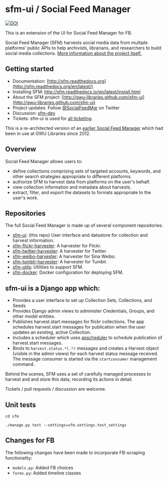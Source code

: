 # sfm-ui / Social Feed Manager

[![DOI](https://zenodo.org/badge/39789776.svg)](https://zenodo.org/badge/latestdoi/39789776)

This is an extension of the UI for Social Feed Manager for FB.

Social Feed Manager (SFM) harvests social media data from multiple platforms' public APIs to help archivists,
librarians, and researchers to build social media collections. [More information about the project itself.](http://gwu-libraries.github.io/sfm-ui)


## Getting started

* Documentation:  [http://sfm.readthedocs.org](http://sfm.readthedocs.org/en/latest/)
* Installing SFM: http://sfm.readthedocs.io/en/latest/install.html
* About the SFM project: [http://gwu-libraries.github.com/sfm-ui](http://gwu-libraries.github.com/sfm-ui)
* Project updates: Follow [@SocialFeedMgr](https://twitter.com/SocialFeedMgr) on Twitter
* Discussion:  [sfm-dev](https://groups.google.com/forum/#!forum/sfm-dev)
* Tickets:  sfm-ui is used for [all ticketing](https://github.com/gwu-libraries/sfm-ui/issues).

This is a re-architected version of an [earlier Social Feed Manager](https://github.com/gwu-libraries/social-feed-manager)
which had been in use at GWU Libraries since 2012.

## Overview
Social Feed Manager allows users to:
* define collections comprising sets of targeted accounts, keywords, and other search strategies appropriate to different platforms.
* authorize SFM to harvest data from platforms on the user's behalf.
* view collection information and metadata about harvests.
* extract, filter, and export the datasets to formats appropriate to the user's work.

## Repositories
The full Social Feed Manager is made up of several component repositories:

* [sfm-ui](https://github.com/gwu-libraries/sfm-ui): (this repo) User interface and datastore for collection and harvest information.
* [sfm-flickr-harvester](https://github.com/gwu-libraries/sfm-flickr-harvester):  A harvester for Flickr.
* [sfm-twitter-harvester](https://github.com/gwu-libraries/sfm-twitter-harvester): A harvester for Twitter.
* [sfm-weibo-harvester](https://github.com/gwu-libraries/sfm-weibo-harvester):   A harvester for Sina Weibo.
* [sfm-tumblr-harvester](https://github.com/gwu-libraries/sfm-tumblr-harvester):   A harvester for Tumblr.
* [sfm-utils](https://github.com/gwu-libraries/sfm-utils): Utilities to support SFM.
* [sfm-docker](https://github.com/gwu-libraries/sfm-docker):  Docker configuration for deploying SFM.

## sfm-ui is a Django app which:

- Provides a user interface to set up Collection Sets, Collections, and Seeds
- Provides Django admin views to administer Credentials, Groups, and other model entities.
- Publishes harvest.start messages for flickr collections.  The app schedules harvest.start messages for publication when the user updates an existing, active Collection.
- Includes a scheduler which uses [apscheduler](http://apscheduler.readthedocs.org) to schedule publication of harvest.start messages.
- Binds to `harvest.status.*(.*)` messages and creates a Harvest object (visible in the admin views) for each harvest status message received.  The message consumer is started via the `startconsumer` management command.

Behind the scenes, SFM uses a set of carefully managed processes to harvest and and store this data, recording its actions in detail.

Tickets / pull requests / discussion are welcome.

## Unit tests
  `cd sfm`

  `./manage.py test --settings=sfm.settings.test_settings`


## Changes for FB

The following changes have been made to incorporate FB-scraping functionality:

* `models.py`: Added FB choices
* `forms.py`: Added timeline classes
